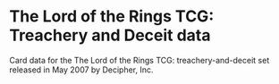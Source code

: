 # The Lord of the Rings TCG: Treachery and Deceit data

Card data for the The Lord of the Rings TCG: treachery-and-deceit set released in May 2007 by Decipher, Inc.
